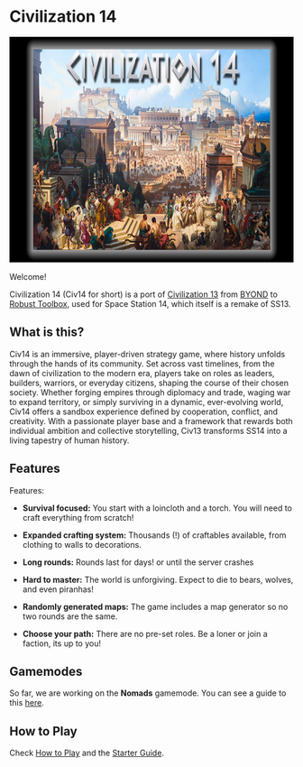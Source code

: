 # Civilization 14

<img src="./../Resources/Textures/Logo/splash.png" height="400">

Welcome!

Civilization 14 (Civ14 for short) is a port of [Civilization 13](https://github.com/Civ13/civ13) from [BYOND](https://byond.com) to [Robust Toolbox](https://github.com/space-wizards/RobustToolbox), used for Space Station 14, which itself is a remake of SS13.

## What is this?

Civ14 is an immersive, player-driven strategy game, where history unfolds through the hands of its community. Set across vast timelines, from the dawn of civilization to the modern era, players take on roles as leaders, builders, warriors, or everyday citizens, shaping the course of their chosen society. Whether forging empires through diplomacy and trade, waging war to expand territory, or simply surviving in a dynamic, ever-evolving world, Civ14 offers a sandbox experience defined by cooperation, conflict, and creativity. With a passionate player base and a framework that rewards both individual ambition and collective storytelling, Civ13 transforms SS14 into a living tapestry of human history.

## Features

Features:

-   **Survival focused:** You start with a loincloth and a torch. You will need to craft everything from scratch!

-   **Expanded crafting system:** Thousands (!) of craftables available, from clothing to walls to decorations.

-   **Long rounds:** Rounds last for days! or until the server crashes

-   **Hard to master:** The world is unforgiving. Expect to die to bears, wolves, and even piranhas!

-   **Randomly generated maps:** The game includes a map generator so no two rounds are the same.

-   **Choose your path:** There are no pre-set roles. Be a loner or join a faction, its up to you!

## Gamemodes

So far, we are working on the **Nomads** gamemode. You can see a guide to this [here](gamemodes/nomads.md).

## How to Play

Check [How to Play](guides/playing.md) and the [Starter Guide](guides/starter_guide.md).
